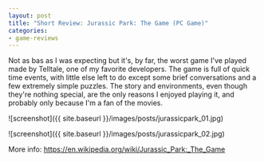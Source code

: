 ```yaml
---
layout: post
title: "Short Review: Jurassic Park: The Game (PC Game)"
categories:
- game-reviews
---
```


<p>Not as bas as I was expecting but it's, by far, the worst game I've played made by Telltale, one of my favorite developers. The game is full of quick time events, with little else left to do except some brief conversations and a few extremely simple puzzles.
The story and environments, even though they're nothing special, are the only reasons I enjoyed playing it, and probably only because I'm a fan of the movies.</p>


![screenshot]({{ site.baseurl }}/images/posts/jurassicpark_01.jpg)


![screenshot]({{ site.baseurl }}/images/posts/jurassicpark_02.jpg)


<p>More info: <a href="https://en.wikipedia.org/wiki/Jurassic_Park:_The_Game">https://en.wikipedia.org/wiki/Jurassic_Park:_The_Game</a></p>
